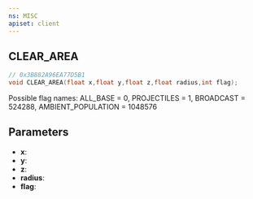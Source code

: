 ```yaml
---
ns: MISC
apiset: client
---
```

## CLEAR_AREA

```c
// 0x3B882A96EA77D5B1
void CLEAR_AREA(float x,float y,float z,float radius,int flag);
```

Possible flag names:
ALL_BASE = 0,
PROJECTILES = 1,
BROADCAST = 524288,
AMBIENT_POPULATION = 1048576

## Parameters
* **x**:
* **y**:
* **z**:
* **radius**:
* **flag**: